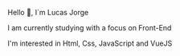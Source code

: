 Hello 👋,  I´m  Lucas Jorge

I am currently studying with a focus on  Front-End

I'm interested in Html, Css, JavaScript and VueJS
